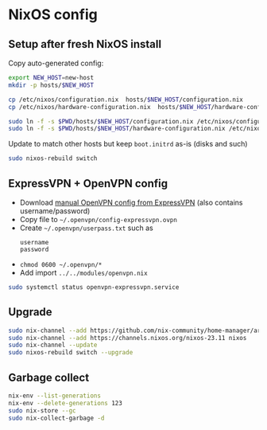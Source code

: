 # NixOS config

## Setup after fresh NixOS install

Copy auto-generated config:

```sh
export NEW_HOST=new-host
mkdir -p hosts/$NEW_HOST

cp /etc/nixos/configuration.nix  hosts/$NEW_HOST/configuration.nix
cp /etc/nixos/hardware-configuration.nix  hosts/$NEW_HOST/hardware-configuration.nix

sudo ln -f -s $PWD/hosts/$NEW_HOST/configuration.nix /etc/nixos/configuration.nix 
sudo ln -f -s $PWD/hosts/$NEW_HOST/hardware-configuration.nix /etc/nixos/hardware-configuration.nix 
```

Update to match other hosts but keep `boot.initrd` as-is (disks and such)

```sh
sudo nixos-rebuild switch
```

## ExpressVPN + OpenVPN config

- Download [manual OpenVPN config from ExpressVPN](https://www.expressvpn.com/setup#manual) (also contains username/password)
- Copy file to `~/.openvpn/config-expressvpn.ovpn`
- Create `~/.openvpn/userpass.txt` such as
  ```
  username
  password
  ```
- `chmod 0600 ~/.openvpn/*`
- Add import `../../modules/openvpn.nix`

```sh
sudo systemctl status openvpn-expressvpn.service
```

## Upgrade

```sh
sudo nix-channel --add https://github.com/nix-community/home-manager/archive/release-23.11.tar.gz home-manager
sudo nix-channel --add https://channels.nixos.org/nixos-23.11 nixos
sudo nix-channel --update 
sudo nixos-rebuild switch --upgrade
```

## Garbage collect

```sh
nix-env --list-generations
nix-env --delete-generations 123
sudo nix-store --gc
sudo nix-collect-garbage -d
```